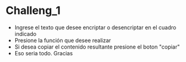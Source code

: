 # Challeng_1

- Ingrese el texto que desee encriptar o desencriptar en el cuadro indicado
- Presione la función que desee realizar
- Si desea copiar el contenido resultante presione el boton "copiar"
- Eso seria todo. Gracias
